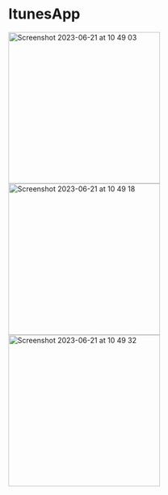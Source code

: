 # ItunesApp

<img width="300" alt="Screenshot 2023-06-21 at 10 49 03" src="https://github.com/KaliProgrammer/ItunesApp/assets/100012767/fa1be747-8ca8-4106-a1e4-f8114c7744ed">

<img width="300" alt="Screenshot 2023-06-21 at 10 49 18" src="https://github.com/KaliProgrammer/ItunesApp/assets/100012767/cba0737e-f71f-4b13-b86e-ef8a361e1140">

<img width="300" alt="Screenshot 2023-06-21 at 10 49 32" src="https://github.com/KaliProgrammer/ItunesApp/assets/100012767/8bd583d8-6575-44cb-8710-0e5b7825e51b">

